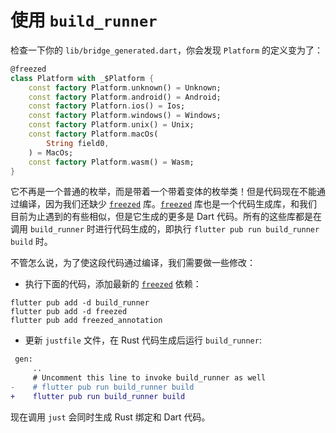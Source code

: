 # 使用 `build_runner`

检查一下你的 `lib/bridge_generated.dart`，你会发现 `Platform` 的定义变为了：

```dart
@freezed
class Platform with _$Platform {
    const factory Platform.unknown() = Unknown;
    const factory Platform.android() = Android;
    const factory Platforn.ios() = Ios;
    const factory Platform.windows() = Windows;
    const factory Platform.unix() = Unix;
    const factory Platform.macOs(
        String field0,
    ) = MacOs;
    const factory Platform.wasm() = Wasm;
}
```

它不再是一个普通的枚举，而是带着一个带着变体的枚举类！但是代码现在不能通过编译，因为我们还缺少 [`freezed`] 库。[`freezed`]
库也是一个代码生成库，和我们目前为止遇到的有些相似，但是它生成的更多是 Dart 代码。所有的这些库都是在调用 `build_runner`
时进行代码生成的，即执行 `flutter pub run build_runner build` 时。

不管怎么说，为了使这段代码通过编译，我们需要做一些修改：

- 执行下面的代码，添加最新的 [`freezed`] 依赖：

```shell
flutter pub add -d build_runner
flutter pub add -d freezed
flutter pub add freezed_annotation
```

- 更新 `justfile` 文件，在 Rust 代码生成后运行 `build_runner`:

```diff
 gen:
     ..
     # Uncomment this line to invoke build_runner as well
-    # flutter pub run build_runner build
+    flutter pub run build_runner build
```

现在调用 `just` 会同时生成 Rust 绑定和 Dart 代码。

[`freezed`]: https://pub.dev/packages/freezed
